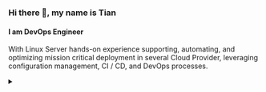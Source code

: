 ### Hi there 👋, my name is Tian
#### I am DevOps Engineer
With Linux Server hands-on experience supporting, automating, and optimizing mission critical deployment in several Cloud Provider, leveraging configuration management, CI / CD, and DevOps processes.

<details>
  <summary></summary>
  
**TECH STACK** 

<img src='https://cdn.jsdelivr.net/npm/simple-icons@3.0.1/icons/docker.svg' alt='docker' height='40'> <img src='https://cdn.jsdelivr.net/npm/simple-icons@3.0.1/icons/jenkins.svg' alt='jenkins' height='40'> <img src='https://cdn.jsdelivr.net/npm/simple-icons@3.0.1/icons/ansible.svg' alt='ansible' height='40'> <img src='https://cdn.jsdelivr.net/npm/simple-icons@3.0.1/icons/prometheus.svg' alt='prometheus' height='40'> <img src='https://cdn.jsdelivr.net/npm/simple-icons@3.0.1/icons/grafana.svg' alt='grafana' height='40'> <img src='https://cdn.jsdelivr.net/npm/simple-icons@3.0.1/icons/amazonaws.svg' alt='amazonaws' height='40'> <br>
<img src='https://cdn.jsdelivr.net/npm/simple-icons@3.0.1/icons/ubuntu.svg' alt='ubuntu' height='40'> 
<img src='https://cdn.jsdelivr.net/npm/simple-icons@3.0.1/icons/debian.svg' alt='debian' height='40'>
<img src='https://cdn.jsdelivr.net/npm/simple-icons@3.0.1/icons/gnubash.svg' alt='gnubash' height='40'>
<img src='https://cdn.jsdelivr.net/npm/simple-icons@3.0.1/icons/git.svg' alt='git' height='40'>
<img src='https://cdn.jsdelivr.net/npm/simple-icons@3.0.1/icons/mysql.svg' alt='mysql' height='40'>
<img src='https://cdn.jsdelivr.net/npm/simple-icons@3.0.1/icons/postgresql.svg' alt='postgresql' height='40'> <br>
<img src='https://cdn.jsdelivr.net/npm/simple-icons@3.0.1/icons/nginx.svg' alt='nginx' height='40'>
<img src='https://cdn.jsdelivr.net/npm/simple-icons@3.0.1/icons/apache.svg' alt='apache' height='40'>
<img src='https://cdn.jsdelivr.net/npm/simple-icons@3.0.1/icons/python.svg' alt='python' height='40'>
<img src='https://cdn.jsdelivr.net/npm/simple-icons@3.0.1/icons/kubernetes.svg' alt='kubernetes' height='40'>
<img src='https://cdn.jsdelivr.net/npm/simple-icons@3.0.1/icons/html5.svg' alt='html5' height='40'>
<img src='https://cdn.jsdelivr.net/npm/simple-icons@3.0.1/icons/css3.svg' alt='css3' height='40'>



- 🌱 I’m currently learning some advanced cloud scalability. 
- :laughing: Pronouns: English & Indonesian Native Speaker.
- :mailbox_with_mail: Ask me about anything: tianputra33@yahoo.com
- :shipit: Fun fact: coffee person.

**You Can Find Me on :**
[<img src='https://cdn.jsdelivr.net/npm/simple-icons@3.0.1/icons/github.svg' alt='github' height='20'>](https://github.com/peruvianskies)  [<img src='https://cdn.jsdelivr.net/npm/simple-icons@3.0.1/icons/linkedin.svg' alt='linkedin' height='20'>](https://www.linkedin.com/in/tian-putra-nuhcahya/) [<img src='https://cdn.jsdelivr.net/npm/simple-icons@3.0.1/icons/telegram.svg' alt='telegram' height='20'>](https://t.me/Tianputra) 

[![Top Langs](https://github-readme-stats.vercel.app/api/top-langs/?username=peruvianskies)](https://github.com/anuraghazra/github-readme-stats)

*Tell me and I forget, Teach me and I remember, Involve me and I learn. - Benjamin Franklin*
</details>
